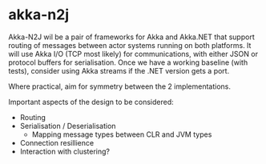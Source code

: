 # akka-n2j

Akka-N2J wil be a pair of frameworks for Akka and Akka.NET that support routing of messages between actor systems running on both platforms. It will use Akka I/O (TCP most likely) for communications, with either JSON or protocol buffers for serialisation. Once we have a working baseline (with tests), consider using Akka streams if the .NET version gets a port.

Where practical, aim for symmetry between the 2 implementations.

Important aspects of the design to be considered:
* Routing
* Serialisation / Deserialisation
  * Mapping message types between CLR and JVM types
* Connection resillience
* Interaction with clustering?

